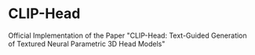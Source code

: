 # CLIP-Head
Official Implementation of the Paper "CLIP-Head: Text-Guided Generation of Textured Neural Parametric 3D Head Models"
